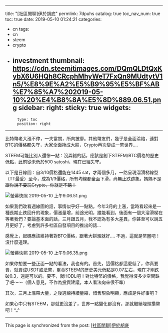 
---
title: "[社區閒聊]伊於胡底"
permlink: 7dpuhs
catalog: true
toc_nav_num: true
toc: true
date: 2019-05-10 01:24:21
categories:
- cn
tags:
- cn
- steem
- crypto
- investment
thumbnail: https://cdn.steemitimages.com/DQmQLDtQxKybX6U6HQh8CRcphMhyWeT7FxQn9MUdtytV1n5/%E8%9E%A2%E5%B9%95%E5%BF%AB%E7%85%A7%202019-05-10%20%E4%B8%8A%E5%8D%889.06.51.png
sidebar:
    right:
        sticky: true
widgets:
    -
        type: toc
        position: right
---


比特幣老大漲不停，一夫當關，所向披靡。其他幣友們，幾乎是全面淪陷，連對BTC的價格都失守，大家全面換成大餅，Crypto再次變成一幣世界....

STEEM可能比別人還慘一點：沒弄錯的話，應該是創下STEEM/BTC價格的歷史低點，此前從未低於500 satoshi，現在已經失守。

以下是日線圖：自3/10價格還能在1445 sat，才兩個多月，一路呈現溜滑梯線型（TT最愛）至今，成為1/3價格，所有均線都全面下滑，尚無止跌跡象。<del>媽媽不是跟你說不要玩Crypto，你就是不聽！</del>

![螢幕快照 2019-05-10 上午9.06.51.png](https://cdn.steemitimages.com/DQmQLDtQxKybX6U6HQh8CRcphMhyWeT7FxQn9MUdtytV1n5/%E8%9E%A2%E5%B9%95%E5%BF%AB%E7%85%A7%202019-05-10%20%E4%B8%8A%E5%8D%889.06.51.png)

如果我們改看週線圖的話，事情似乎好一點點。今年3月的上漲，當時看起來是一種長期止跌回升的現象，價漲量增，前途光明，誰能看到，後面有一個大溜滑梯在等著我們？要論基本面的話，三月跟五月，我不認為有多大差異，你甚至可以說五月更好了，考慮到許多社區自發項目的推出的話... 

感覺上，起碼應該維持著對BTC價格，跟著大餅漲就好.... 不過，這就是幣圈吧！沒什麼道理。


![螢幕快照 2019-05-10 上午9.06.35.png](https://cdn.steemitimages.com/DQmay5A93PPvyLwpgxXNqmNaP22yFd6PLKFtt4FkdvPoEe3/%E8%9E%A2%E5%B9%95%E5%BF%AB%E7%85%A7%202019-05-10%20%E4%B8%8A%E5%8D%889.06.35.png)

如果你想要一些正面一點的看法，我也有的。首先，這價格都這麼低了，你真要賣，就賣成USDT或法幣，畢竟STEEM的歷史美元低點是0.07左右，現在才剛跌破0.3，還是可以的。要不，就HODL吧！對比特幣的價格，我覺得沒多少空間跌了吧～～（個人意見，不作為投資建議，本人看法向來很不準）

其次，三月上漲帶大量，之後週線持續量縮，惜售現象明顯，應該是件好事吧？

如果心中只有STEEM，那就更沒差了，世界一點變化都沒有，那就繼續埋頭攢幣吧！^_^

- - -

This page is synchronized from the post: [[社區閒聊]伊於胡底](https://steemit.com/@deanliu/7dpuhs)
